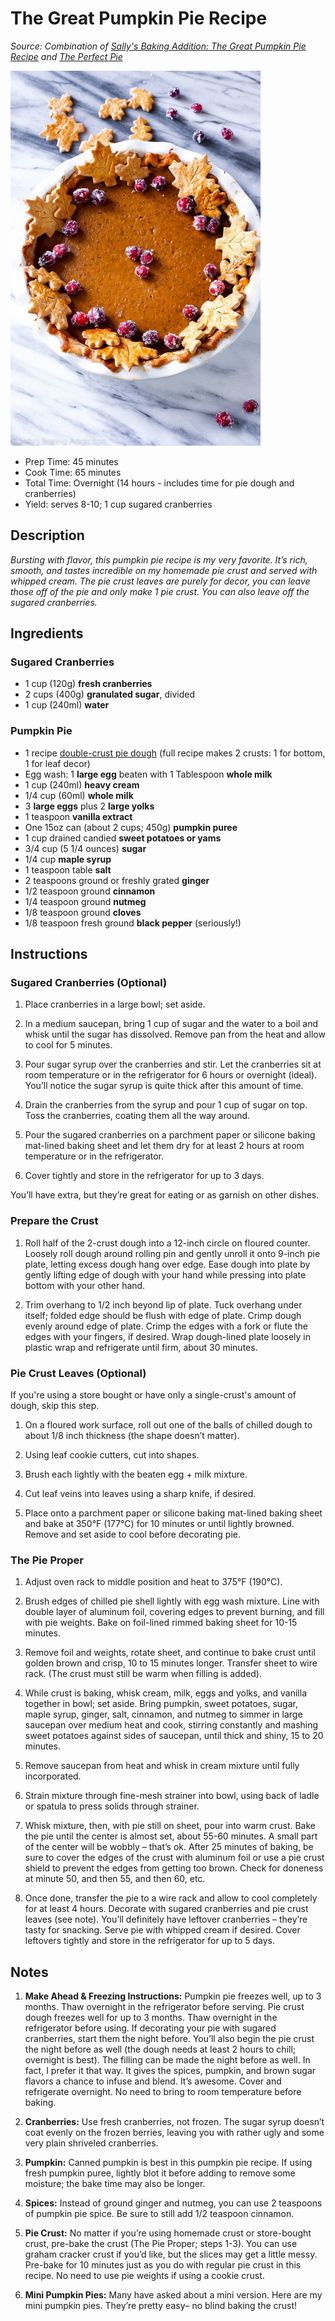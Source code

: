 # The Great Pumpkin Pie Recipe

_Source: Combination of [Sally's Baking Addition: The Great Pumpkin Pie Recipe](https://sallysbakingaddiction.com/the-great-pumpkin-pie-recipe/) and [The Perfect Pie](https://smile.amazon.com/Perfect-Pie-Ultimate-Classic-Galettes/dp/1945256915/ref=sr_1_1_)_

<img src="great-pumpkin-pie.jpg" alt="great-pumpkin-pie" width="400"/>

* Prep Time: 45 minutes
* Cook Time: 65 minutes
* Total Time: Overnight (14 hours - includes time for pie dough and cranberries)
* Yield: serves 8-10; 1 cup sugared cranberries

## Description

_Bursting with flavor, this pumpkin pie recipe is my very favorite. It’s rich, smooth, and tastes incredible on my homemade pie crust and served with whipped cream. The pie crust leaves are purely for decor, you can leave those off of the pie and only make 1 pie crust. You can also leave off the sugared cranberries._

## Ingredients

### Sugared Cranberries

* 1 cup (120g) **fresh cranberries**
* 2 cups (400g) **granulated sugar**, divided
* 1 cup (240ml) **water**

### Pumpkin Pie

* 1 recipe [double-crust pie dough](perfect-pie-crust.md) (full recipe makes 2 crusts: 1 for bottom, 1 for leaf decor)
* Egg wash: 1 **large egg** beaten with 1 Tablespoon **whole milk**
* 1 cup (240ml) **heavy cream**
* 1/4 cup (60ml) **whole milk**
* 3 **large eggs** plus 2 **large yolks**
* 1 teaspoon **vanilla extract**
* One 15oz can (about 2 cups; 450g) **pumpkin puree**
* 1 cup drained candied **sweet potatoes or yams**
* 3/4 cup (5 1/4 ounces) **sugar**
* 1/4 cup **maple syrup**
* 1 teaspoon table **salt**
* 2 teaspoons ground or freshly grated **ginger**
* 1/2 teaspoon ground **cinnamon**
* 1/4 teaspoon ground **nutmeg**
* 1/8 teaspoon ground **cloves**
* 1/8 teaspoon fresh ground **black pepper** (seriously!)

<!--
Ingredient list from Sally's Baking Addiction:

1 cup (120g) fresh cranberries*
2 cups (400g) granulated sugar, divided
1 cup (240ml) water
Pumpkin Pie
Homemade pie crust (full recipe makes 2 crusts: 1 for bottom, 1 for leaf decor)
one 15oz can (about 2 cups; 450g) pumpkin puree*
3 large eggs
1 and 1/4 cups (250g) packed light or dark brown sugar
1 Tablespoon (8g) cornstarch
1/2 teaspoon salt
1 and 1/2 teaspoons ground cinnamon
1/2 teaspoon ground ginger*
1/4 teaspoon ground or freshly grated nutmeg*
1/8 teaspoon ground cloves*
1/8 teaspoon fresh ground black pepper
1 cup (240ml) heavy cream
1/4 cup (60ml) milk (I use 1% – any is fine)
egg wash: 1 large egg beaten with 1 Tablespoon milk

-------------------

Ingredient list from The Perfect Pie, page 38:

1 recipe single-crust pie dough (see pages 316-326)
1 cup heavy cream
1 cup whole milk
3 large eggs plus 2 large yolks
1 teaspoon vanilla extract
1 (15-ounce) can unsweetened pumpkin puree
1 cup drained candied sweet potatoes or yams
3/4 cup (5 1/4 ounces) sugar
1/4 cup maple syrup
2 teaspoons grated fresh ginger
1 teaspoon table salt
1/2 teaspoon ground cinnamon
1/4 teaspoon ground nutmeg
-->

## Instructions

### Sugared Cranberries (Optional)

1. Place cranberries in a large bowl; set aside.

2. In a medium saucepan, bring 1 cup of sugar and the water to a boil and whisk until the sugar has dissolved. Remove pan from the heat and allow to cool for 5 minutes.

3. Pour sugar syrup over the cranberries and stir. Let the cranberries sit at room temperature or in the refrigerator for 6 hours or overnight (ideal). You’ll notice the sugar syrup is quite thick after this amount of time.

4. Drain the cranberries from the syrup and pour 1 cup of sugar on top. Toss the cranberries, coating them all the way around.

5. Pour the sugared cranberries on a parchment paper or silicone baking mat-lined baking sheet and let them dry for at least 2 hours at room temperature or in the refrigerator.

6. Cover tightly and store in the refrigerator for up to 3 days.

You’ll have extra, but they’re great for eating or as garnish on other dishes.

### Prepare the Crust

1. Roll half of the 2-crust dough into a 12-inch circle on floured counter. Loosely roll dough around rolling pin and gently unroll it onto 9-inch pie plate, letting excess dough hang over edge. Ease dough into plate by gently lifting edge of dough with your hand while pressing into plate bottom with your other hand.

2. Trim overhang to 1/2 inch beyond lip of plate. Tuck overhang under itself; folded edge should be flush with edge of plate. Crimp dough evenly around edge of plate. 
Crimp the edges with a fork or flute the edges with your fingers, if desired. Wrap dough-lined plate loosely in plastic wrap and refrigerate until firm, about 30 minutes.

###  Pie Crust Leaves (Optional)

If you're using a store bought or have only a single-crust's amount of dough, skip this step.

1. On a floured work surface, roll out one of the balls of chilled dough to about 1/8 inch thickness (the shape doesn’t matter).

2. Using leaf cookie cutters, cut into shapes.

3. Brush each lightly with the beaten egg + milk mixture.

4. Cut leaf veins into leaves using a sharp knife, if desired.

5. Place onto a parchment paper or silicone baking mat-lined baking sheet and bake at 350°F (177°C) for 10 minutes or until lightly browned. Remove and set aside to cool before decorating pie.

### The Pie Proper

1. Adjust oven rack to middle position and heat to 375°F (190°C).

2. Brush edges of chilled pie shell lightly with egg wash mixture. Line with double layer of aluminum foil, covering edges to prevent burning, and fill with pie weights. Bake on foil-lined rimmed baking sheet for 10-15 minutes.

3. Remove foil and weights, rotate sheet, and continue to bake crust until golden brown and crisp, 10 to 15 minutes longer. Transfer sheet to wire rack. (The crust must still be warm when filling is added).

4. While crust is baking, whisk cream, milk, eggs and yolks, and vanilla together in bowl; set aside. Bring pumpkin, sweet potatoes, sugar, maple syrup, ginger, salt, cinnamon, and nutmeg to simmer in large saucepan over medium heat and cook, stirring constantly and mashing sweet potatoes against sides of saucepan, until thick and shiny, 15 to 20 minutes.

5. Remove saucepan from heat and whisk in cream mixture until fully incorporated.

6. Strain mixture through fine-mesh strainer into bowl, using back of ladle or spatula to press solids through strainer.

7. Whisk mixture, then, with pie still on sheet, pour into warm crust. Bake the pie until the center is almost set, about 55-60 minutes. A small part of the center will be wobbly – that’s ok. After 25 minutes of baking, be sure to cover the edges of the crust with aluminum foil or use a pie crust shield to prevent the edges from getting too brown. Check for doneness at minute 50, and then 55, and then 60, etc.

8. Once done, transfer the pie to a wire rack and allow to cool completely for at least 4 hours. Decorate with sugared cranberries and pie crust leaves (see note). You’ll definitely have leftover cranberries – they’re tasty for snacking. Serve pie with whipped cream if desired. Cover leftovers tightly and store in the refrigerator for up to 5 days.

## Notes

1. **Make Ahead & Freezing Instructions:** Pumpkin pie freezes well, up to 3 months. Thaw overnight in the refrigerator before serving. Pie crust dough freezes well for up to 3 months. Thaw overnight in the refrigerator before using. If decorating your pie with sugared cranberries, start them the night before. You’ll also begin the pie crust the night before as well (the dough needs at least 2 hours to chill; overnight is best). The filling can be made the night before as well. In fact, I prefer it that way. It gives the spices, pumpkin, and brown sugar flavors a chance to infuse and blend. It’s awesome. Cover and refrigerate overnight. No need to bring to room temperature before baking.

1. **Cranberries:** Use fresh cranberries, not frozen. The sugar syrup doesn’t coat evenly on the frozen berries, leaving you with rather ugly and some very plain shriveled cranberries.

1. **Pumpkin:** Canned pumpkin is best in this pumpkin pie recipe. If using fresh pumpkin puree, lightly blot it before adding to remove some moisture; the bake time may also be longer.

1. **Spices:** Instead of ground ginger and nutmeg, you can use 2 teaspoons of pumpkin pie spice. Be sure to still add 1/2 teaspoon cinnamon.

1. **Pie Crust:** No matter if you’re using homemade crust or store-bought crust, pre-bake the crust (The Pie Proper; steps 1-3). You can use graham cracker crust if you’d like, but the slices may get a little messy. Pre-bake for 10 minutes just as you do with regular pie crust in this recipe. No need to use pie weights if using a cookie crust.

1. **Mini Pumpkin Pies:** Many have asked about a mini version. Here are my mini pumpkin pies. They’re pretty easy– no blind baking the crust!















